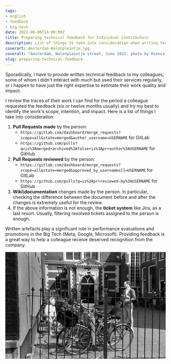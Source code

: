 ```yaml
---
tags:
- english
- feedback
- big-tech
date: 2022-06-06T14:00:00Z
title: Preparing technical feedback for Individual Contributors
description: List of things to take into consideration when writing technical feedback for Individual Contributors like Software Developers and Site Reliability Engineers
coverart: Amsterdam-Walenpleintje.jpg
coveralt: "Amsterdam, Walenpleintje street, June 2022: photo by Ksenia Gulyaeva"
slug: preparing-technical-feedback
---
```


Sporadically, I have to provide written technical feedback to my colleagues, some of whom I didn't interact with much but used their services regularly, or I happen to have just the right expertise to estimate their work quality and impact.

I review the traces of their work I can find for the period a colleague requested the feedback (six or twelve months usually) and try my best to identify the work's scope, intention, and impact. Here is a list of things I take into consideration:

1. **Pull Requests made** by the person:
   - `https://gitlab.com/dashboard/merge_requests?scope=all&state=merged&author_username=USERNAME` for GitLab
   - `https://github.com/pulls?q=is%3Amerged+archived%3Afalse+is%3Apr+author%3AUSERNAME` for GitHub
2. **Pull Requests reviewed** by the person:
   - `https://gitlab.com/dashboard/merge_requests?scope=all&state=merged&approved_by_usernames[]=USERNAME` for GitLab
   - `https://github.com/pulls?q=is%3Apr+reviewed-by%3AUSERNAME` for GitHub
3. **Wiki\documentation** changes made by the person. In particular, checking the difference between the document before and after the changes is extremely useful for the review.
4. If the above information is not enough, the **ticket system** like Jira, as a last resort. Usually, filtering resolved tickets assigned to the person is enough.

Written artefacts play a significant role in performance evaluations and promotions in the Big Tech (Meta, Google, Microsoft). Providing feedback is a great way to help a colleague receive deserved recognition from the company.

![Amsterdam, Walenpleintje street, June 2022: photo by Ksenia Gulyaeva](Amsterdam-Walenpleintje.jpg#center "Amsterdam, Walenpleintje street, June 2022: photo by Ksenia Gulyaeva")
<!--more-->